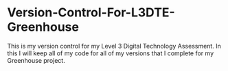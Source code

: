 # Version-Control-For-L3DTE-Greenhouse
This is my version control for my Level 3 Digital Technology Assessment. In this I will keep all of my code for all of my versions that I complete for my Greenhouse project. 
